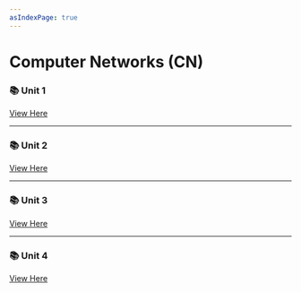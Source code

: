 ```yaml
---
asIndexPage: true
---
```


# Computer Networks (CN)

### 📚 Unit 1

[View Here](./cn/unit-1)

---

### 📚 Unit 2

[View Here](./cn/unit-2)

---

### 📚 Unit 3

[View Here](./cn/unit-3)

---

### 📚 Unit 4

[View Here](./cn/unit-4)
